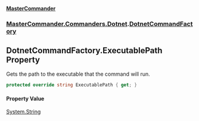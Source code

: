 #### [MasterCommander](MasterCommander.md 'MasterCommander')
### [MasterCommander.Commanders.Dotnet](MasterCommander.Commanders.Dotnet.md 'MasterCommander.Commanders.Dotnet').[DotnetCommandFactory](DotnetCommandFactory.md 'MasterCommander.Commanders.Dotnet.DotnetCommandFactory')

## DotnetCommandFactory.ExecutablePath Property

Gets the path to the executable that the command will run.

```csharp
protected override string ExecutablePath { get; }
```

#### Property Value
[System.String](https://docs.microsoft.com/en-us/dotnet/api/System.String 'System.String')